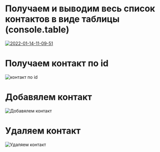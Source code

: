 # Получаем и выводим весь список контактов в виде таблицы (console.table)

<a href="https://ibb.co/DbB5m6t"><img src="https://i.ibb.co/VNF2bht/2022-01-14-11-09-51.png" alt="2022-01-14-11-09-51" border="0"></a>

# Получаем контакт по id

<img src="https://ibb.co/LnMZbzZ" alt="контакт по id">

# Добавялем контакт

<img src="https://ibb.co/JHHFYX8" alt="Добавялем контакт">

# Удаляем контакт

<img src="https://ibb.co/Z6hzNcR" alt="Удаляем контакт">
